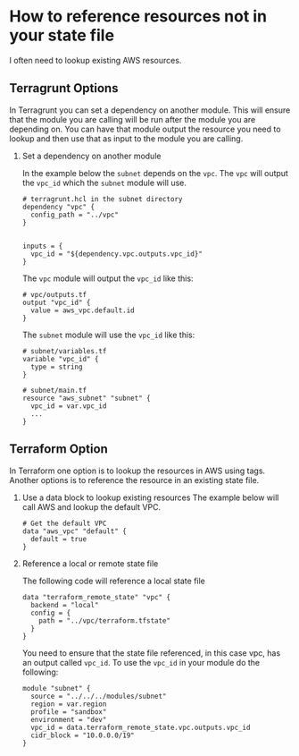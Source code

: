 # How to reference resources not in your state file

I often need to lookup existing AWS resources. 

## Terragrunt Options

In Terragrunt you can set a dependency on another module.  This will ensure that the module you are calling will be run after the module you are depending on.  You can have that module output the resource you need to lookup and then use that as input to the module you are calling.

1. Set a dependency on another module

    In the example below the `subnet` depends on the `vpc`.  The `vpc` will output the `vpc_id` which the `subnet` module will use.

    ```
    # terragrunt.hcl in the subnet directory
    dependency "vpc" {
      config_path = "../vpc"
    }

    
    inputs = {
      vpc_id = "${dependency.vpc.outputs.vpc_id}"
    }
    ```
   

    The `vpc` module will output the `vpc_id` like this:

    ```
    # vpc/outputs.tf
    output "vpc_id" {
      value = aws_vpc.default.id
    }
    ```

    The `subnet` module will use the `vpc_id` like this:

    ```
    # subnet/variables.tf
    variable "vpc_id" {
      type = string
    }
    ```

    ```
    # subnet/main.tf
    resource "aws_subnet" "subnet" {
      vpc_id = var.vpc_id
      ...
    }
    ```



## Terraform Option

In Terraform one option is to lookup the resources in AWS using tags.  Another options is to reference the resource in an existing state file.

1. Use a data block to lookup existing resources 
  The example below will call AWS and lookup the default VPC.
    ```
    # Get the default VPC
    data "aws_vpc" "default" {
      default = true
    }
    ```

2. Reference a local or remote state file

    The following code will reference a local state file

    ```
    data "terraform_remote_state" "vpc" {
      backend = "local"
      config = {
        path = "../vpc/terraform.tfstate"
      }
    }
    ```
    You need to ensure that the state file referenced, in this case vpc,  has an output called `vpc_id`.  To use the `vpc_id` in your module do the following:

    ```
    module "subnet" {
      source = "../../../modules/subnet"
      region = var.region
      profile = "sandbox"
      environment = "dev"
      vpc_id = data.terraform_remote_state.vpc.outputs.vpc_id
      cidr_block = "10.0.0.0/19"
    }
    ```

    
